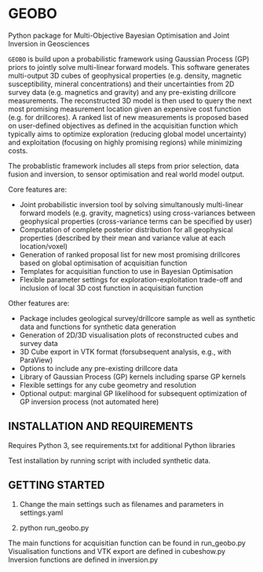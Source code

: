 GEOBO
==========================================

Python package for Multi-Objective Bayesian Optimisation and Joint Inversion in Geosciences

``GEOBO`` is build upon a probabilistic framework using Gaussian Process (GP) priors to jointly solve multi-linear forward models. This software generates multi-output 3D cubes of geophysical properties (e.g. density, magnetic susceptibility, mineral concentrations) and their uncertainties from 2D survey data (e.g. magnetics and gravity) and any pre-existing drillcore measurements. The reconstructed 3D model is then used to query the next most promising measurement location given an expensive cost function (e.g. for drillcores). A ranked list of new measurements is proposed based on user-defined objectives as defined in the acquisitian function which typically aims to optimize exploration (reducing global model uncertainty) and exploitation (focusing on highly promising regions) while minimizing costs.

The probablistic framework includes all steps from  prior selection, data fusion and inversion, to sensor optimisation and real world model output.

Core features are:

 - Joint probabilistic inversion tool by solving simultanously multi-linear forward models (e.g. gravity, magnetics) using cross-variances between geophysical properties (cross-variance terms can be specified by user)
 - Computation of complete posterior distribution for all geophysical properties (described by their mean and variance value at each location/voxel) 
 - Generation of ranked proposal list for new most promising drillcores based on global optimisation of acquisitian function
 - Templates for acquisitian function to use in Bayesian Optimisation
 - Flexible parameter settings for exploration-exploitation trade-off and inclusion of local 3D cost function in acquisitian function 


Other features are:
 - Package includes geological survey/drillcore sample as well as synthetic data and functions for synthetic data generation
 - Generation of 2D/3D visualisation plots of reconstructed cubes and survey data
 - 3D Cube export in VTK format (forsubsequent analysis, e.g., with ParaView)
 - Options to include any pre-existing drillcore data 
 - Library of Gaussian Process (GP) kernels including sparse GP kernels
 - Flexible settings for any cube geometry and resolution
 - Optional output: marginal GP likelihood for subsequent optimization of GP inversion process (not automated here)


INSTALLATION AND REQUIREMENTS
-----------------------------

Requires Python 3, see requirements.txt for additional Python libraries

Test installation by running script with included synthetic data.



GETTING STARTED 
---------------

1) Change the main settings such as filenames and parameters in settings.yaml

2) python run_geobo.py 


The main functions for acquisitian function  can be found in run_geobo.py
Visualisation functions and VTK export are defined in cubeshow.py
Inversion functions are defined in inversion.py 


